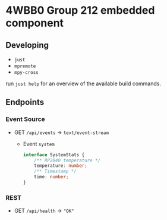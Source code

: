 # 4WBB0 Group 212 embedded component

## Developing

-   `just`
-   `mpremote`
-   `mpy-cross`

run `just help` for an overview of the available build commands.

## Endpoints

### Event Source

-   GET `/api/events` -> `text/event-stream`

    -   Event `system`

        ```ts
        interface SystemStats {
            /** RP2040 temperature */
            temperature: number;
            /** Timestamp */
            time: number;
        }
        ```

### REST

-   GET `/api/health` -> `"OK"`
